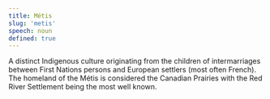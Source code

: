 ```yaml
---
title: Métis
slug: 'metis'
speech: noun
defined: true
---
```


A distinct Indigenous culture originating from the children of intermarriages between First Nations persons and European settlers (most often French). The homeland of the Métis is considered the Canadian Prairies with the Red River Settlement being the most well known.
